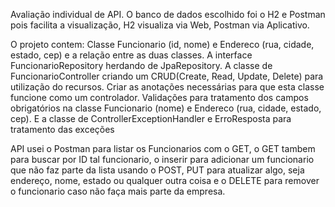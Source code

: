 Avaliação individual de API. O banco de dados escolhido foi o H2 e Postman pois facilita a visualização, H2 visualiza via Web, Postman via Aplicativo.

O projeto contem: Classe Funcionario (id, nome) e Endereco (rua, cidade, estado, cep) e a relação entre as duas classes.
A interface FuncionarioRepository herdando de JpaRepository. A classe de FuncionarioController criando um CRUD(Create, Read, Update, Delete)
para utilização do recursos. Criar as anotações necessárias para que esta classe funcione como um controlador.
Validações para tratamento dos campos obrigatórios na classe Funcionario (nome) e Endereco (rua, cidade, estado, cep). 
E a classe de ControllerExceptionHandler e ErroResposta para tratamento das exceções

API usei o Postman para listar os Funcionarios com o GET,
o GET tambem para buscar por ID tal funcionario, o inserir para adicionar um funcionario que não faz parte da lista usando o POST,
PUT para atualizar algo, seja endereço, nome, estado ou qualquer outra coisa e o DELETE para remover o funcionario caso não faça mais parte da empresa.
